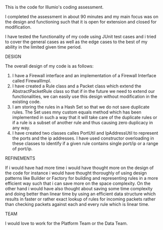 This is the code for Illumio's coding assessment.

I completed the assessment in about 90 minutes and my main focus was on the design and functioning such that it is open for extension and closed for modification.

I have tested the functionality of my code using JUnit test cases and i tried to cover the general cases as well as the edge cases to the best of my ability in the limited given time period.

DESIGN

The overall design of my code is as follows:
1. I have a Firewall interface and an implementation of a Firewall Interface called FirewallImpl.
2. I have created a Rule class and a Packet class which extend the AbstractPacketRule class so that if in the future we need to extend our functionalities, we can easily use this design without modification in the existing code.
3. I am storing the rules in a Hash Set so that we do not save duplicate rules. The Set uses mny custom equals method which has been implemented in such a way that it will take care of the duplicate rules or if a rule is a subset of another rule and thus causing zero duplicacy in any way.
4. I have created two classes calles PortUtil and IpAddressUtil to represent the ports and the ip addresses. I have used constructor overloading in these classes to identify if a given rule contains single port/ip or a range of port/ip.

REFINEMENTS

If i would have had more time i would have thought more on the design of the code for instance i would have thought thoroughly of using design patterns like Builder or Factory for building and representing rules in a more efficient way such that i can save more on the space complexity. On the other hand i would have also thought about saving some time complexity and doing better than linear time by using an efficient data structure which results in faster or rather exact lookup of rules for incoming packets rather than checking packets against each and every rule which is linear time.

TEAM

I would love to work for the Platform Team or the Data Team.

